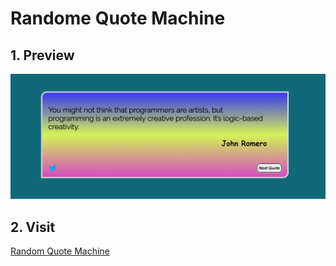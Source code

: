 # Randome Quote Machine

## 1. Preview
![quote](images/quote.png)


## 2. Visit

[Random Quote Machine]()